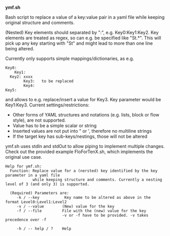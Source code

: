**ymf.sh**

Bash script to replace a value of a key:value pair in a yaml file while 
keeping original structure and comments.

(Nested) Key elements should separated by ":", e.g. Key0:Key1:Key2.
Key elements are treated as regex, so can e.g. be specified like "St.*". This will pick up any
	key starting with "St" and might lead to more than one line being altered. 

Currently only supports simple mappings/dictionaries, as e.g.
	
    Key0:
	    Key1:
      Key2:	xxxx
		    Key3:	to be replaced
		    Key4:
    Key5:

and allows to e.g. replace/insert a value for Key3. Key parameter would be Key1:Key3.
Current settings/restrictions:
- Other forms of YAML structures and notations (e.g. lists, block or flow style), are not supported.
- Value has to be a simple scalar or string
- Inserted values are not put into " or ', therefore no multiline strings
- If the target key has sub-keys/nestings, those will not be altered 

ymf.sh uses stdIn and stdOut to allow piping to implement multiple changes. Check out the provided example 
	FloForTenX.sh,
which implements the original use case. 


    Help for ymf.sh:
      Function: Replace value for a (nersted) key identified by the key parameter in a yaml file
                while keeping structure and comments. Currently a nesting level of 3 (and only 3) is supported.
    
      (Required) Parameters are:
         -k / --key		      Key name to be altered as above in the format Level0:Level1:Level2
         -v / --value        (New) value for the key
         -f / --file         File with the (new) value for the key
                             -v or -f have to be provided. -v takes precedence over -f
    
         -h / -- help / ?    Help

